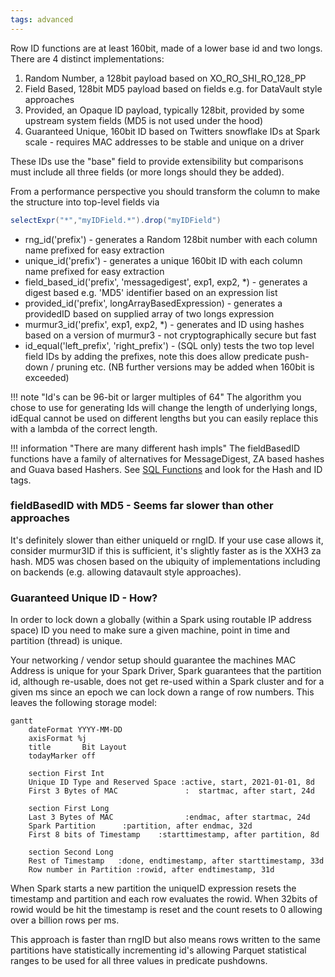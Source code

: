 ```yaml
---
tags: advanced
---
```


Row ID functions are at least 160bit, made of a lower base id and two longs.  There are 4 distinct implementations:

1. Random Number, a 128bit payload based on XO_RO_SHI_RO_128_PP
2. Field Based, 128bit MD5 payload based on fields e.g. for DataVault style approaches
3. Provided, an Opaque ID payload, typically 128bit, provided by some upstream system fields (MD5 is not used under the hood)
4. Guaranteed Unique, 160bit ID based on Twitters snowflake IDs at Spark scale - requires MAC addresses to be stable and unique on a driver  

These IDs use the "base" field to provide extensibility but comparisons must include all three fields (or more longs should they be added).

From a performance perspective you should transform the column to make the structure into top-level fields via
```scala
selectExpr("*","myIDField.*").drop("myIDField")
```

* rng_id('prefix') - generates a Random 128bit number with each column name prefixed for easy extraction
* unique_id('prefix') - generates a unique 160bit ID with each column name prefixed for easy extraction
* field_based_id('prefix', 'messagedigest', exp1, exp2, *) - generates a digest based e.g. 'MD5' identifier based on an expression list
* provided_id('prefix', longArrayBasedExpression) - generates a providedID based on supplied array of two longs expression
* murmur3_id('prefix', exp1, exp2, *) - generates and ID using hashes based on a version of murmur3 - not cryptographically secure but fast
* id_equal('left_prefix', 'right_prefix') - (SQL only) tests the two top level field IDs by adding the prefixes, note this does allow predicate push-down / pruning etc. (NB further versions may be added when 160bit is exceeded)

!!! note "Id's can be 96-bit or larger multiples of 64"
    The algorithm you chose to use for generating Ids will change the length of underlying longs, idEqual cannot be used on different lengths but you can easily replace this with a lambda of the correct length.

!!! information "There are many different hash impls"
    The fieldBasedID functions have a family of alternatives for MessageDigest, ZA based hashes and Guava based Hashers.  See [SQL Functions](../sqlfunctions.md) and look for the Hash and ID tags.

### fieldBasedID with MD5 - Seems far slower than other approaches

It's definitely slower than either uniqueId or rngID.  If your use case allows it, consider murmur3ID if this is sufficient, it's slightly faster as is the XXH3 za hash.  MD5 was chosen based on the ubiquity of implementations including on backends (e.g. allowing datavault style approaches).

### Guaranteed Unique ID - How?

In order to lock down a globally (within a Spark using routable IP address space) ID you need to make sure a given machine, point in time and partition (thread) is unique.

Your networking / vendor setup should guarantee the machines MAC Address is unique for your Spark Driver, Spark guarantees that the partition id, although re-usable, does not get re-used within a Spark cluster and for a given ms since an epoch we can lock down a range of row numbers.  This leaves the following storage model:

```{.mermaid .quality_gantt}
gantt
    dateFormat YYYY-MM-DD
	axisFormat %j
    title       Bit Layout
	todayMarker off
    
    section First Int
    Unique ID Type and Reserved Space :active, start, 2021-01-01, 8d
    First 3 Bytes of MAC               :  startmac, after start, 24d
    
    section First Long
    Last 3 Bytes of MAC                :endmac, after startmac, 24d
    Spark Partition      :partition, after endmac, 32d
    First 8 bits of Timestamp    :starttimestamp, after partition, 8d
	
	section Second Long
	Rest of Timestamp	:done, endtimestamp, after starttimestamp, 33d
	Row number in Partition :rowid, after endtimestamp, 31d
```

When Spark starts a new partition the uniqueID expression resets the timestamp and partition and each row evaluates the rowid.  When 32bits of rowid would be hit the timestamp is reset and the count resets to 0 allowing over a billion rows per ms.

This approach is faster than rngID but also means rows written to the same partitions have statistically incrementing id's allowing Parquet statistical ranges to be used for all three values in predicate pushdowns.


